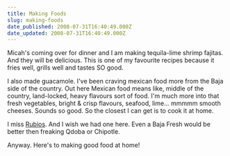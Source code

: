 ```yaml
---
title: Making Foods
slug: making-foods
date_published: 2008-07-31T16:40:49.000Z
date_updated: 2008-07-31T16:40:49.000Z
---
```


Micah's coming over for dinner and I am making tequila-lime shrimp fajitas. And they will be delicious. This is one of my favourite recipes because it fries well, grills well and tastes SO good.

I also made guacamole. I've been craving mexican food more from the Baja side of the country. Out here Mexican food means like, middle of the country, land-locked, heavy flavours sort of food. I'm much more into that fresh vegetables, bright & crisp flavours, seafood, lime... mmmmm smooth cheeses. Sounds so good. So the closest I can get is to cook it at home.

I miss [Rubios](http://www.rubios.com/). And I wish we had one here. Even a Baja Fresh would be better then freaking Qdoba or Chipotle.

Anyway. Here's to making good food at home!

